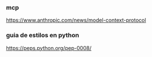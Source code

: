 ### mcp
https://www.anthropic.com/news/model-context-protocol

### guia de estilos en python 
https://peps.python.org/pep-0008/

